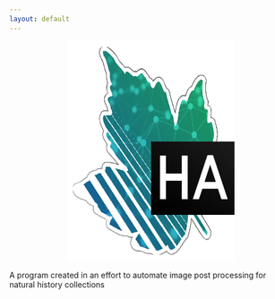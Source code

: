 ```yaml
---
layout: default
---
```


<p align="center">
  <img width="300" height="393" src="md_a.png">
</p>

A program created in an effort to automate image post processing for natural history collections
